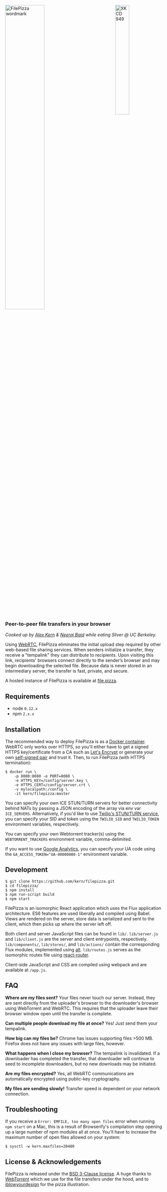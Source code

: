 <a href="https://xkcd.com/949/"><img src="http://imgs.xkcd.com/comics/file_transfer.png" alt="XKCD 949" width="30%" align="right" /></a> <img src="src/static/images/wordmark.png" alt="FilePizza wordmark" width="50%" /> <h3>Peer-to-peer file transfers in your browser</h3>

*Cooked up by [Alex Kern](https://kern.io) & [Neeraj Baid](http://neeraj.io) while eating Sliver @ UC Berkeley.*

Using [WebRTC](http://www.webrtc.org), FilePizza eliminates the initial upload step required by other web-based file sharing services. When senders initialize a transfer, they receive a "tempalink" they can distribute to recipients. Upon visiting this link, recipients' browsers connect directly to the sender’s browser and may begin downloading the selected file. Because data is never stored in an intermediary server, the transfer is fast, private, and secure.

A hosted instance of FilePizza is available at [file.pizza](https://file.pizza).

## Requirements

* node `0.12.x`
* npm `2.x.x`

## Installation

The recommended way to deploy FilePizza is as a [Docker container](https://hub.docker.com/r/kern/filepizza). WebRTC only works over HTTPS, so you'll either have to get a signed HTTPS key/certificate from a CA such as [Let's Encrypt](https://letsencrypt.org/getting-started/) or generate your own [self-signed pair](https://devcenter.heroku.com/articles/ssl-certificate-self) and trust it. Then, to run FilePizza (with HTTPS termination):

    $ docker run \
        -p 8080:8080 -e PORT=8080 \
        -e HTTPS_KEY=/config/server.key \
        -e HTTPS_CERT=/config/server.crt \
        -v mylocalpath:/config \
        -it kern/filepizza:master

You can specify your own ICE STUN/TURN servers for better connectivity behind NATs by passing a JSON encoding of the array via env var `ICE_SERVERS`. Alternatively, if you'd like to use [Twilio's STUN/TURN service](https://www.twilio.com/stun-turn), you can specify your SID and token using the `TWILIO_SID` and `TWILIO_TOKEN` environment variables, respectively.

You can specify your own Webtorrent tracker(s) using the `WEBTORRENT_TRACKERS` environment variable, comma-delimited.

If you want to use [Google Analytics](https://marketingplatform.google.com/about/analytics/), you can specify your UA code using the `GA_ACCESS_TOKEN="UA-00000000-1"` environment variable.

## Development

    $ git clone https://github.com/kern/filepizza.git
    $ cd filepizza/
    $ npm install
    $ npm run-script build
    $ npm start

FilePizza is an isomorphic React application which uses the Flux application architecture. ES6 features are used liberally and compiled using Babel. Views are rendered on the server, store data is serialized and sent to the client, which then picks up where the server left off.

Both client and server JavaScript files can be found in `lib/`. `lib/server.js` and `lib/client.js` are the server and client entrypoints, respectively. `lib/components/`, `lib/stores/`, and `lib/actions/` contain the corresponding Flux modules, implemented using [alt](https://github.com/goatslacker/alt). `lib/routes.js` serves as the isomorphic routes file using [react-router](https://github.com/rackt/react-router).

Client-side JavaScript and CSS are compiled using webpack and are available at `/app.js`.

## FAQ

**Where are my files sent?** Your files never touch our server. Instead, they are sent directly from the uploader's browser to the downloader's browser using WebTorrent and WebRTC. This requires that the uploader leave their browser window open until the transfer is complete.

**Can multiple people download my file at once?** Yes! Just send them your tempalink.

**How big can my files be?** Chrome has issues supporting files >500 MB. Firefox does not have any issues with large files, however.

**What happens when I close my browser?** The tempalink is invalidated. If a downloader has completed the transfer, that downloader will continue to seed to incomplete downloaders, but no new downloads may be initiated.

**Are my files encrypted?** Yes, all WebRTC communications are automatically encrypted using public-key cryptography.

**My files are sending slowly!** Transfer speed is dependent on your network connection.

## Troubleshooting

If you receive a `Error: EMFILE, too many open files` error when running `npm
start` on a Mac, this is a result of Browserify's compilation step opening up a
large number of npm modules all at once. You'll have to increase the maximum
number of open files allowed on your system:

    $ sysctl -w kern.maxfiles=20480

## License & Acknowledgements

FilePizza is released under the [BSD 3-Clause license](https://github.com/kern/filepizza/blob/master/LICENSE). A huge thanks to [WebTorrent](https://github.com/feross/webtorrent) which we use for the file transfers under the hood, and to [iblowyourdesign](https://dribbble.com/iblowyourdesign) for the pizza illustration.
